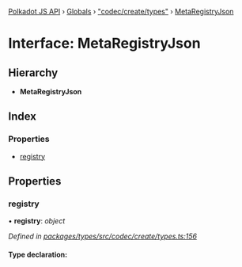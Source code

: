 [Polkadot JS API](../README.md) › [Globals](../globals.md) › ["codec/create/types"](../modules/_codec_create_types_.md) › [MetaRegistryJson](_codec_create_types_.metaregistryjson.md)

# Interface: MetaRegistryJson

## Hierarchy

* **MetaRegistryJson**

## Index

### Properties

* [registry](_codec_create_types_.metaregistryjson.md#registry)

## Properties

###  registry

• **registry**: *object*

*Defined in [packages/types/src/codec/create/types.ts:156](https://github.com/polkadot-js/api/blob/c1c537a3b5/packages/types/src/codec/create/types.ts#L156)*

#### Type declaration:
